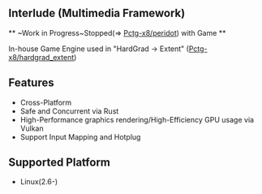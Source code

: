 Interlude (Multimedia Framework)
---

** ~Work in Progress~Stopped(=> [Pctg-x8/peridot](https://github.com/Pctg-x8/peridot)) with Game **  

In-house Game Engine used in "HardGrad -> Extent" ([Pctg-x8/hardgrad_extent](https://github.com/Pctg-x8/hardgrad_extent))

## Features

- Cross-Platform
- Safe and Concurrent via Rust
- High-Performance graphics rendering/High-Efficiency GPU usage via Vulkan
- Support Input Mapping and Hotplug

## Supported Platform

- Linux(2.6-)

